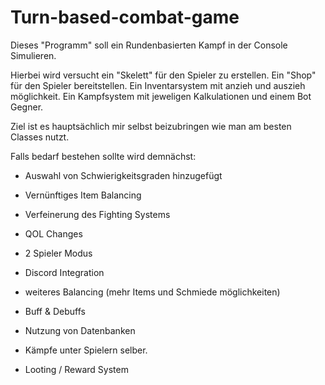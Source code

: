 # Turn-based-combat-game

Dieses "Programm" soll ein Rundenbasierten Kampf in der Console Simulieren. 

Hierbei wird versucht ein "Skelett" für den Spieler zu erstellen.
Ein "Shop" für den Spieler bereitstellen.
Ein Inventarsystem mit anzieh und auszieh möglichkeit.
Ein Kampfsystem mit jeweligen Kalkulationen und einem Bot Gegner.

Ziel ist es hauptsächlich mir selbst beizubringen wie man am besten Classes nutzt.

Falls bedarf bestehen sollte wird demnächst:

- Auswahl von Schwierigkeitsgraden hinzugefügt
- Vernünftiges Item Balancing
- Verfeinerung des Fighting Systems
- QOL Changes
- 2 Spieler Modus

- Discord Integration
- weiteres Balancing (mehr Items und Schmiede möglichkeiten)
- Buff & Debuffs
- Nutzung von Datenbanken
- Kämpfe unter Spielern selber.
- Looting / Reward System
